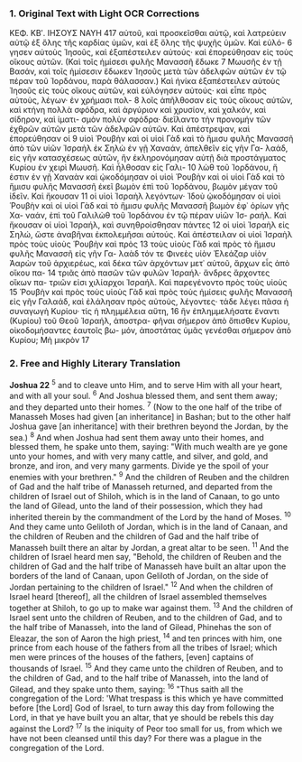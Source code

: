 ### 1. Original Text with Light OCR Corrections

ΚΕΦ. ΚΒʹ. ΙΗΣΟΥΣ ΝΑΥΗ 417
αὐτοῦ, καὶ προσκεῖσθαι αὐτῷ, καὶ λατρεύειν αὐτῷ ἐξ ὅλης τῆς
καρδίας ὑμῶν, καὶ ἐξ ὅλης τῆς ψυχῆς ὑμῶν. Καὶ εὐλό- 6
γησεν αὐτοὺς Ἰησοῦς, καὶ ἐξαπέστειλεν αὐτούς· καὶ ἐπορεύθησαν
εἰς τοὺς οἴκους αὐτῶν. (Καὶ τοῖς ἡμίσεσι φυλῆς Μανασσῆ ἔδωκε 7
Μωυσῆς ἐν τῇ Βασάν, καὶ τοῖς ἡμίσεσιν ἔδωκεν Ἰησοῦς μετὰ
τῶν ἀδελφῶν αὐτῶν ἐν τῷ πέραν τοῦ Ἰορδάνου, παρὰ θάλασσαν.)
Καὶ ἡνίκα ἐξαπέστειλεν αὐτοὺς Ἰησοῦς εἰς τοὺς οἴκους αὐτῶν, καὶ
εὐλόγησεν αὐτούς· καὶ εἶπε πρὸς αὐτοὺς, λέγων· ἐν χρήμασι πολ- 8
λοῖς ἀπῆλθοσαν εἰς τοὺς οἴκους αὐτῶν, καὶ κτήνη πολλὰ σφόδρα,
καὶ ἀργύριον καὶ χρυσίον, καὶ χαλκόν, καὶ σίδηρον, καὶ ἱματι-
σμὸν πολὺν σφόδρα· διεῖλαντο τὴν προνομήν τῶν ἐχθρῶν αὐτῶν
μετὰ τῶν ἀδελφῶν αὐτῶν. Καὶ ἀπέστρεψαν, καὶ ἐπορεύθησαν οἱ 9
υἱοὶ Ῥουβὴν καὶ οἱ υἱοὶ Γὰδ καὶ τὸ ἥμισυ φυλῆς Μανασσῆ ἀπὸ
τῶν υἱῶν Ἰσραὴλ ἐκ Σηλὼ ἐν γῇ Χαναάν, ἀπελθεῖν εἰς γῆν Γα-
λαάδ, εἰς γῆν κατασχέσεως αὐτῶν, ἣν ἐκληρονόμησαν αὐτῇ διὰ
προστάγματος Κυρίου ἐν χειρὶ Μωυσῆ. Καὶ ἦλθοσαν εἰς Γαλι- 10
λὼθ τοῦ Ἰορδάνου, ἥ ἐστιν ἐν γῇ Χαναὰν καὶ ᾠκοδόμησαν οἱ
υἱοὶ Ῥουβὴν καὶ οἱ υἱοὶ Γὰδ καὶ τὸ ἥμισυ φυλῆς Μανασσῆ ἐκεῖ
βωμὸν ἐπὶ τοῦ Ἰορδάνου, βωμὸν μέγαν τοῦ ἰδεῖν. Καὶ ἤκουσαν 11
οἱ υἱοὶ Ἰσραὴλ λεγόντων· Ἰδοὺ ᾠκοδόμησαν οἱ υἱοὶ Ῥουβὴν καὶ οἱ
υἱοὶ Γὰδ καὶ τὸ ἥμισυ φυλῆς Μανασσῆ βωμὸν ἐφ᾽ ὁρίων γῆς Χα-
ναάν, ἐπὶ τοῦ Γαλιλὼθ τοῦ Ἰορδάνου ἐν τῷ πέραν υἱῶν Ἰσ-
ραήλ. Καὶ ἤκουσαν οἱ υἱοὶ Ἰσραήλ, καὶ συνηθροίσθησαν πάντες 12
οἱ υἱοὶ Ἰσραὴλ εἰς Σηλώ, ὥστε ἀναβῆναι ἐκπολεμῆσαι αὐτούς.
Καὶ ἀπέστειλαν οἱ υἱοὶ Ἰσραὴλ πρὸς τοὺς υἱοὺς Ῥουβὴν καὶ πρὸς 13
τοὺς υἱοὺς Γὰδ καὶ πρὸς τὸ ἥμισυ φυλῆς Μανασσῆ εἰς γῆν Γα-
λαὰδ τόν τε Φινεὲς υἱὸν Ἐλεάζαρ υἱὸν Ἀαρὼν τοῦ ἀρχιερέως,
καὶ δέκα τῶν ἀρχόντων μετ᾽ αὐτοῦ, ἄρχων εἷς ἀπὸ οἴκου πα- 14
τριᾶς ἀπὸ πασῶν τῶν φυλῶν Ἰσραήλ· ἄνδρες ἄρχοντες οἴκων πα-
τριῶν εἰσι χιλίαρχοι Ἰσραήλ. Καὶ παρεγένοντο πρὸς τοὺς υἱοὺς 15
Ῥουβὴν καὶ πρὸς τοὺς υἱοὺς Γὰδ καὶ πρὸς τοὺς ἡμίσεις φυλῆς
Μανασσῆ εἰς γῆν Γαλαάδ, καὶ ἐλάλησαν πρὸς αὐτοὺς, λέγοντες·
τάδε λέγει πᾶσα ἡ συναγωγὴ Κυρίου· τίς ἡ πλημμέλεια αὕτη, 16
ἣν ἐπλημμελήσατε ἔναντι (Κυρίου) τοῦ Θεοῦ Ἰσραήλ, ἀποστρα-
φῆναι σήμερον ἀπὸ ὄπισθεν Κυρίου, οἰκοδομήσαντες ἑαυτοῖς βω-
μόν, ἀποστάτας ὑμᾶς γενέσθαι σήμερον ἀπὸ Κυρίου; Μὴ μικρὸν 17

### 2. Free and Highly Literary Translation

**Joshua 22**
<sup>5</sup> and to cleave unto Him, and to serve Him with all your heart, and with all your soul.
<sup>6</sup> And Joshua blessed them, and sent them away; and they departed unto their homes.
<sup>7</sup> (Now to the one half of the tribe of Manasseh Moses had given [an inheritance] in Bashan; but to the other half Joshua gave [an inheritance] with their brethren beyond the Jordan, by the sea.)
<sup>8</sup> And when Joshua had sent them away unto their homes, and blessed them, he spake unto them, saying: "With much wealth are ye gone unto your homes, and with very many cattle, and silver, and gold, and bronze, and iron, and very many garments. Divide ye the spoil of your enemies with your brethren."
<sup>9</sup> And the children of Reuben and the children of Gad and the half tribe of Manasseh returned, and departed from the children of Israel out of Shiloh, which is in the land of Canaan, to go unto the land of Gilead, unto the land of their possession, which they had inherited therein by the commandment of the Lord by the hand of Moses.
<sup>10</sup> And they came unto Geliloth of Jordan, which is in the land of Canaan, and the children of Reuben and the children of Gad and the half tribe of Manasseh built there an altar by Jordan, a great altar to be seen.
<sup>11</sup> And the children of Israel heard men say, "Behold, the children of Reuben and the children of Gad and the half tribe of Manasseh have built an altar upon the borders of the land of Canaan, upon Geliloth of Jordan, on the side of Jordan pertaining to the children of Israel."
<sup>12</sup> And when the children of Israel heard [thereof], all the children of Israel assembled themselves together at Shiloh, to go up to make war against them.
<sup>13</sup> And the children of Israel sent unto the children of Reuben, and to the children of Gad, and to the half tribe of Manasseh, into the land of Gilead, Phinehas the son of Eleazar, the son of Aaron the high priest,
<sup>14</sup> and ten princes with him, one prince from each house of the fathers from all the tribes of Israel; which men were princes of the houses of the fathers, [even] captains of thousands of Israel.
<sup>15</sup> And they came unto the children of Reuben, and to the children of Gad, and to the half tribe of Manasseh, into the land of Gilead, and they spake unto them, saying:
<sup>16</sup> "Thus saith all the congregation of the Lord: 'What trespass is this which ye have committed before [the Lord] God of Israel, to turn away this day from following the Lord, in that ye have built you an altar, that ye should be rebels this day against the Lord?
<sup>17</sup> Is the iniquity of Peor too small for us, from which we have not been cleansed until this day? For there was a plague in the congregation of the Lord.
